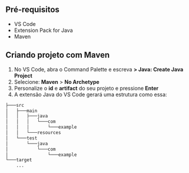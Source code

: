 ## Pré-requisitos
- VS Code
- Extension Pack for Java
- Maven

## Criando projeto com Maven
1. No VS Code, abra o Command Palette e escreva **> Java: Create Java Project**
2. Selecione: **Maven** > **No Archetype**
3. Personalize o **id** e **artifact** do seu projeto e pressione **Enter**
4. A extensão Java do VS Code gerará uma estrutura como essa:
```bash
├───src
│   ├───main
│   │   ├───java
│   │   │   └───com
│   │   │       └───example
│   │   └───resources
│   └───test
│       └───java
│           └───com
│               └───example
└───target
    ...
```
